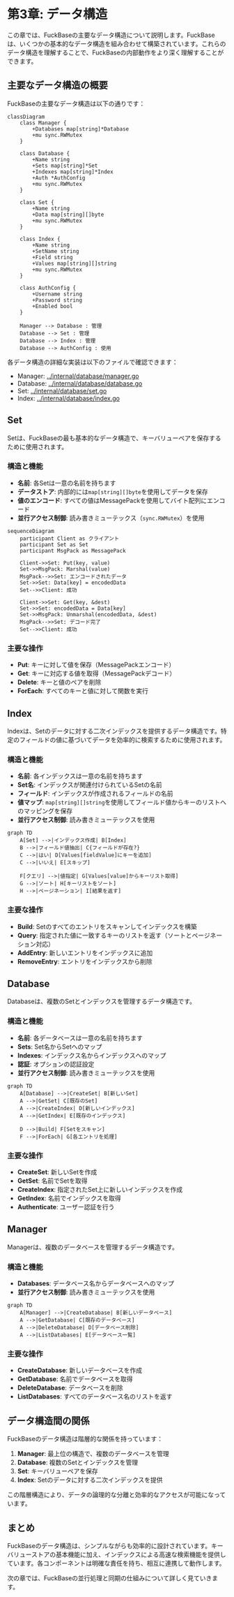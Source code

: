 # 第3章: データ構造

この章では、FuckBaseの主要なデータ構造について説明します。FuckBaseは、いくつかの基本的なデータ構造を組み合わせて構築されています。これらのデータ構造を理解することで、FuckBaseの内部動作をより深く理解することができます。

## 主要なデータ構造の概要

FuckBaseの主要なデータ構造は以下の通りです：

```mermaid
classDiagram
    class Manager {
        +Databases map[string]*Database
        +mu sync.RWMutex
    }
    
    class Database {
        +Name string
        +Sets map[string]*Set
        +Indexes map[string]*Index
        +Auth *AuthConfig
        +mu sync.RWMutex
    }
    
    class Set {
        +Name string
        +Data map[string][]byte
        +mu sync.RWMutex
    }
    
    class Index {
        +Name string
        +SetName string
        +Field string
        +Values map[string][]string
        +mu sync.RWMutex
    }
    
    class AuthConfig {
        +Username string
        +Password string
        +Enabled bool
    }
    
    Manager --> Database : 管理
    Database --> Set : 管理
    Database --> Index : 管理
    Database --> AuthConfig : 使用
```

各データ構造の詳細な実装は以下のファイルで確認できます：
- Manager: [../internal/database/manager.go](../internal/database/manager.go)
- Database: [../internal/database/database.go](../internal/database/database.go)
- Set: [../internal/database/set.go](../internal/database/set.go)
- Index: [../internal/database/index.go](../internal/database/index.go)

## Set

Setは、FuckBaseの最も基本的なデータ構造で、キーバリューペアを保存するために使用されます。

### 構造と機能

- **名前**: 各Setは一意の名前を持ちます
- **データストア**: 内部的には`map[string][]byte`を使用してデータを保存
- **値のエンコード**: すべての値はMessagePackを使用してバイト配列にエンコード
- **並行アクセス制御**: 読み書きミューテックス（`sync.RWMutex`）を使用

```mermaid
sequenceDiagram
    participant Client as クライアント
    participant Set as Set
    participant MsgPack as MessagePack
    
    Client->>Set: Put(key, value)
    Set->>MsgPack: Marshal(value)
    MsgPack-->>Set: エンコードされたデータ
    Set->>Set: Data[key] = encodedData
    Set-->>Client: 成功
    
    Client->>Set: Get(key, &dest)
    Set->>Set: encodedData = Data[key]
    Set->>MsgPack: Unmarshal(encodedData, &dest)
    MsgPack-->>Set: デコード完了
    Set-->>Client: 成功
```

### 主要な操作

- **Put**: キーに対して値を保存（MessagePackエンコード）
- **Get**: キーに対応する値を取得（MessagePackデコード）
- **Delete**: キーと値のペアを削除
- **ForEach**: すべてのキーと値に対して関数を実行

## Index

Indexは、Setのデータに対する二次インデックスを提供するデータ構造です。特定のフィールドの値に基づいてデータを効率的に検索するために使用されます。

### 構造と機能

- **名前**: 各インデックスは一意の名前を持ちます
- **Set名**: インデックスが関連付けられているSetの名前
- **フィールド**: インデックスが作成されるフィールドの名前
- **値マップ**: `map[string][]string`を使用してフィールド値からキーのリストへのマッピングを保存
- **並行アクセス制御**: 読み書きミューテックスを使用

```mermaid
graph TD
    A[Set] -->|インデックス作成| B[Index]
    B -->|フィールド値抽出| C{フィールドが存在?}
    C -->|はい| D[Values[fieldValue]にキーを追加]
    C -->|いいえ| E[スキップ]
    
    F[クエリ] -->|値指定| G[Values[value]からキーリスト取得]
    G -->|ソート| H[キーリストをソート]
    H -->|ページネーション| I[結果を返す]
```

### 主要な操作

- **Build**: Setのすべてのエントリをスキャンしてインデックスを構築
- **Query**: 指定された値に一致するキーのリストを返す（ソートとページネーション対応）
- **AddEntry**: 新しいエントリをインデックスに追加
- **RemoveEntry**: エントリをインデックスから削除

## Database

Databaseは、複数のSetとインデックスを管理するデータ構造です。

### 構造と機能

- **名前**: 各データベースは一意の名前を持ちます
- **Sets**: Set名からSetへのマップ
- **Indexes**: インデックス名からインデックスへのマップ
- **認証**: オプションの認証設定
- **並行アクセス制御**: 読み書きミューテックスを使用

```mermaid
graph TD
    A[Database] -->|CreateSet| B[新しいSet]
    A -->|GetSet| C[既存のSet]
    A -->|CreateIndex| D[新しいインデックス]
    A -->|GetIndex| E[既存のインデックス]
    
    D -->|Build| F[Setをスキャン]
    F -->|ForEach| G[各エントリを処理]
```

### 主要な操作

- **CreateSet**: 新しいSetを作成
- **GetSet**: 名前でSetを取得
- **CreateIndex**: 指定されたSet上に新しいインデックスを作成
- **GetIndex**: 名前でインデックスを取得
- **Authenticate**: ユーザー認証を行う

## Manager

Managerは、複数のデータベースを管理するデータ構造です。

### 構造と機能

- **Databases**: データベース名からデータベースへのマップ
- **並行アクセス制御**: 読み書きミューテックスを使用

```mermaid
graph TD
    A[Manager] -->|CreateDatabase| B[新しいデータベース]
    A -->|GetDatabase| C[既存のデータベース]
    A -->|DeleteDatabase| D[データベース削除]
    A -->|ListDatabases| E[データベース一覧]
```

### 主要な操作

- **CreateDatabase**: 新しいデータベースを作成
- **GetDatabase**: 名前でデータベースを取得
- **DeleteDatabase**: データベースを削除
- **ListDatabases**: すべてのデータベース名のリストを返す

## データ構造間の関係

FuckBaseのデータ構造は階層的な関係を持っています：

1. **Manager**: 最上位の構造で、複数のデータベースを管理
2. **Database**: 複数のSetとインデックスを管理
3. **Set**: キーバリューペアを保存
4. **Index**: Setのデータに対する二次インデックスを提供

この階層構造により、データの論理的な分離と効率的なアクセスが可能になっています。

## まとめ

FuckBaseのデータ構造は、シンプルながらも効率的に設計されています。キーバリューストアの基本機能に加え、インデックスによる高速な検索機能を提供しています。各コンポーネントは明確な責任を持ち、相互に連携して動作します。

次の章では、FuckBaseの並行処理と同期の仕組みについて詳しく見ていきます。